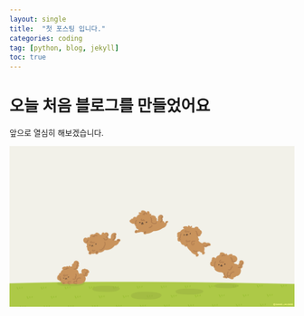 ```yaml
---
layout: single
title:  "첫 포스팅 입니다."
categories: coding
tag: [python, blog, jekyll]
toc: true
---
```


# 오늘 처음 블로그를 만들었어요

앞으로 열심히 해보겠습니다.

![puppy](../images/2022-03-04-first/puppy.png)
